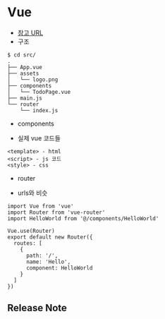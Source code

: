 # Vue

* [참고 URL](https://kr.vuejs.org/v2/guide/installation.html)
* 구조
```
$ cd src/
.
├── App.vue
├── assets
│   └── logo.png
├── components
│   └── TodoPage.vue
├── main.js
└── router
    └── index.js
```

* components
 - 실제 vue 코드들
````
<template> - html
<script> - js 코드
<style> - css
````
* router
 - urls와 비슷
```
import Vue from 'vue'
import Router from 'vue-router'
import HelloWorld from '@/components/HelloWorld'
 
Vue.use(Router)
export default new Router({
  routes: [
    {
      path: '/',
      name: 'Hello',
      component: HelloWorld
    }
  ]
})
```


## Release Note
